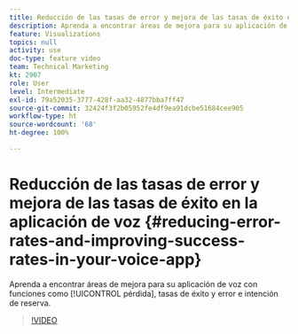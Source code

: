 ```yaml
---
title: Reducción de las tasas de error y mejora de las tasas de éxito en la aplicación de voz
description: Aprenda a encontrar áreas de mejora para su aplicación de voz con funciones como pérdida, tasas de éxito y error e intención de reserva.
feature: Visualizations
topics: null
activity: use
doc-type: feature video
team: Technical Marketing
kt: 2907
role: User
level: Intermediate
exl-id: 79a52035-3777-428f-aa32-4877bba7ff47
source-git-commit: 32424f3f2b05952fe4df9ea91dcbe51684cee905
workflow-type: ht
source-wordcount: '68'
ht-degree: 100%

---
```


# Reducción de las tasas de error y mejora de las tasas de éxito en la aplicación de voz {#reducing-error-rates-and-improving-success-rates-in-your-voice-app}

Aprenda a encontrar áreas de mejora para su aplicación de voz con funciones como [!UICONTROL pérdida], tasas de éxito y error e intención de reserva.

>[!VIDEO](https://video.tv.adobe.com/v/27222/?quality=9)
